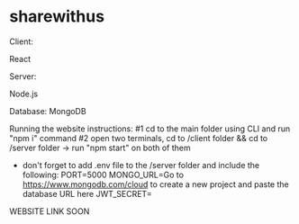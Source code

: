 # sharewithus
Client:

React

Server:

Node.js

Database:
MongoDB

Running the website instructions:
#1 cd to the main folder using CLI and run "npm i" command
#2 open two terminals, cd to /client folder && cd to /server folder -> run "npm start" on both of them
* don't forget to add .env file to the /server folder and include the following:
  PORT=5000
  MONGO_URL=Go to https://www.mongodb.com/cloud to create a new project and paste the database URL here
  JWT_SECRET=<replace>
  
WEBSITE LINK SOON

